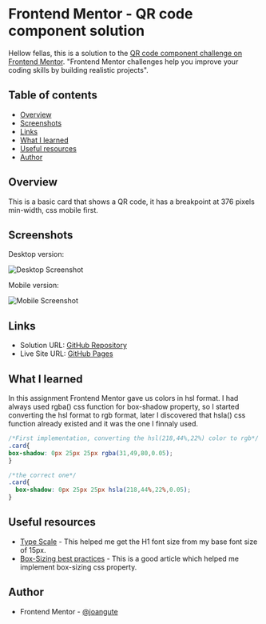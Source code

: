 # Frontend Mentor - QR code component solution

Hellow fellas, this is a solution to the [QR code component challenge on Frontend Mentor](https://www.frontendmentor.io/challenges/qr-code-component-iux_sIO_H). "Frontend Mentor challenges help you improve your coding skills by building realistic projects". 

## Table of contents

- [Overview](#overview)
- [Screenshots](#screenshot)
- [Links](#links)
- [What I learned](#what-i-learned)
- [Useful resources](#useful-resources)
- [Author](#author)

## Overview

This is a basic card that shows a QR code, it has a breakpoint at 376 pixels min-width, css mobile first.

## Screenshots

Desktop version:

![Desktop Screenshot](screenshots/screenshot-desktop.jpg)

Mobile version:

![Mobile Screenshot](screenshots/screenshot-mobile.jpg)


## Links

- Solution URL: [GitHub Repository](https://github.com/joangute/mentor-solution_qr-code-component)
- Live Site URL: [GitHub Pages](https://joangute.github.io/mentor-solution_qr-code-component)


## What I learned

In this assignment Frontend Mentor gave us colors in hsl format. I had always used rgba() css function for box-shadow property, so I started converting the hsl format to rgb format, later I discovered that hsla() css function already existed and it was the one I finnaly used.

```css
/*First implementation, converting the hsl(218,44%,22%) color to rgb*/
.card{
box-shadow: 0px 25px 25px rgba(31,49,80,0.05);
}

/*the correct one*/
.card{
  box-shadow: 0px 25px 25px hsla(218,44%,22%,0.05);
}
```

## Useful resources

- [Type Scale](https://type-scale.com/) - This helped me get the H1 font size from my base font size of 15px.
- [Box-Sizing best practices](https://css-tricks.com/box-sizing/) - This is a good article which helped me implement box-sizing css property.


## Author

- Frontend Mentor - [@joangute](https://www.frontendmentor.io/profile/joangute)